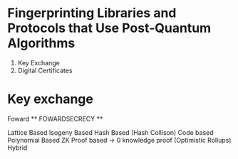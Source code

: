 # Fingerprinting Libraries and Protocols that Use Post-Quantum Algorithms
1. Key Exchange
2. Digital Certificates

# Key exchange
Foward ** FOWARDSECRECY **


Lattice Based
Isogeny Based
Hash Based (Hash Collison)
Code based
Polynomial Based
ZK Proof based -> 0 knowledge proof (Optimistic Rollups)
Hybrid